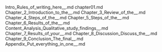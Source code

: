 Intro_Rules_of_writing_here__.md
chapter01.md
Chapter_2_Introduction_to_the__.md
Chapter_3_Review_of_the__.md
Chapter_4_Steps_of_the__.md
Chapter_5_Steps_of_the__.md
Chapter_6_Results_of_the__.md
Content_Analysis_Qualitative_study_findings__.md
Chapter_7_Results_of_your__.md
Chapter_8_Discussion_Discuss_the__.md
Chapter_9_Conclusion_The_final__.md
Appendix_Put_everything_in_one__.md
    